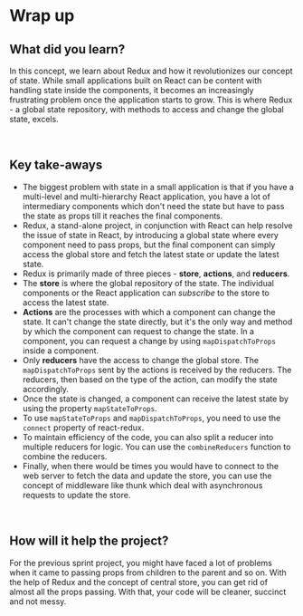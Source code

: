 # **Wrap up**

## What did you learn?

In this concept, we learn about Redux and how it revolutionizes our concept of state. While small applications built on React can be content with handling state inside the components, it becomes an increasingly frustrating problem once the application starts to grow. This is where Redux - a global state repository, with methods to access and change the global state, excels.

<br />

## Key take-aways

- The biggest problem with state in a small application is that if you have a multi-level and multi-hierarchy React application, you have a lot of intermediary components which don't need the state but have to pass the state as props till it reaches the final components.
- Redux, a stand-alone project, in conjunction with React can help resolve the issue of state in React, by introducing a global state where every component need to pass props, but the final component can simply access the global store and fetch the latest state or update the latest state.
- Redux is primarily made of three pieces - **store**, **actions**, and **reducers**.
- The **store** is where the global repository of the state. The individual components or the React application can *subscribe* to the store to access the latest state.
- **Actions** are the processes with which a component can change the state. It can't change the state directly, but it's the only way and method by which the component can request to change the state. In a component, you can request a change by using ```mapDispatchToProps``` inside a component.
- Only **reducers** have the access to change the global store. The ```mapDispatchToProps``` sent by the actions is received by the reducers. The reducers, then based on the type of the action, can modify the state accordingly.
- Once the state is changed, a component can receive the latest state by using the property ```mapStateToProps```.
- To use ```mapStateToProps``` and ```mapDispatchToProps```, you need to use the ```connect``` property of react-redux.
- To maintain efficiency of the code, you can also split a reducer into multiple reducers for logic. You can use the ```combineReducers``` function to combine the reducers.
- Finally, when there would be times you would have to connect to the web server to fetch the data and update the store, you can use the concept of middleware like thunk which deal with asynchronous requests to update the store.

<br />

## How will it help the project?

For the previous sprint project, you might have faced a lot of problems when it came to passing props from children to the parent and so on. With the help of Redux and the concept of central store, you can get rid of almost all the props passing. With that, your code will be cleaner, succinct and not messy.